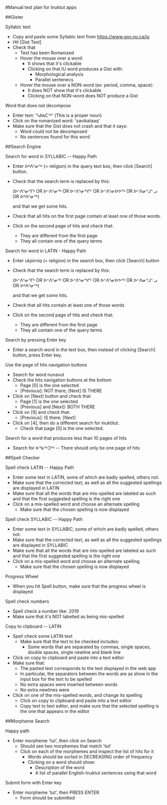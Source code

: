 #Manual test plan for Inuktut apps

##Gister

Syllabic text
- Copy and paste some Syllabic text from https://www.gov.nu.ca/iu
- Hit [Gist Text]
- Check that 
  - Text has been Romanized
  - Hover the mouse over a word:
    - It shows that it's clickable
    - Clicking on that IU word produces a Gist with:
      - Morphological analysis
      - Parallel sentenecs
  - Hover the mouse over a NON-word (ex: period, comma, space):
    - It does NOT show that it's clickable
    - Clicking on that NON-word does NOT produce a Gist
    
Word that does not decompose
- Enter text: 'ᓴᕕᑲᑖᖅ' (This is a proper noun)
- Click on the romanized word: 'savikataaq'
- Make sure that the Gist does not crash and that it says:
  - Word could not be decomposed
  - No sentences found for this word

##Search Engine

Search for word in SYLLABIC -- Happy Path
- Enter ᐅᒃᐱᕐᓂᖅ (= religion) in the query text box, then click [Search] 
  button.
- Check that the search term is replaced by this:

     (ᐅᑉᐱᕐᓂᕐᒥᒃ OR ᐅᑉᐱᕐᓂᖅ OR ᐅᑉᐱᕐᓂᖏᑦ OR ᐅᑉᐱᕐᓂᐅᕗᖅ OR ᐅᑉᐱᓂᕐᒧᓪᓗ OR ᐅᒃᐱᕐᓂᖅ)

  and that we get some hits.
- Check that all hits on the first page contain at least one of those words. 
- Click on the second page of hits and check that:
  - They are different from the first page
  - They all contain one of the query terms
  

Search for word in LATIN - Happy Path
- Enter ukpirniq (= religion) in the search box, then click [Search] button
- Check that the search term is replaced by this:

     (ᐅᑉᐱᕐᓂᕐᒥᒃ OR ᐅᑉᐱᕐᓂᖅ OR ᐅᑉᐱᕐᓂᖏᑦ OR ᐅᑉᐱᕐᓂᐅᕗᖅ OR ᐅᑉᐱᓂᕐᒧᓪᓗ OR ᐅᒃᐱᕐᓂᖅ)

  and that we get some hits.
- Check that all hits contain at least one of those words 
- Click on the second page of hits and check that:
  - They are different from the first page
  - They all contain one of the query terms

  
Search by pressing Enter key
- Enter a search word in the text box, then instead of clicking 
  [Search] button, press Enter key.
  
Use the page of hits navigation buttons
- Search for word nunavut
- Check the hits navigation buttons at the bottom
  - Page [0] is the one selected
  - [Previous]: NOT there; [Next] IS THERE
- Click on [Next] button and check that
  - Page [1] is the one selected
  - [Previous] and [Next]: BOTH THERE
- Click on [9] and check that:
  - [Previous]: IS there; [Next]
- Click on [4], then do a different search for inuktitut. 
  - Check that page [0] is the one selected.

  
Search for a word that produces less than 10 pages of hits
- Search for  ᐅᖃᖅᑐᖅ
-- There should only be one page of hits

##Spell Checker

Spell check LATIN -- Happy Path
- Enter some text in LATIN, some of which are badly spelled, others not. 
- Make sure that the corrected text, as well as all the suggested spellings
    are  displayed in LATIN
- Make sure that all the words that are mis-spelled are labeled as such and that
    the first suggested spelling is the right one 
- Click on a mis-spelled word and choose an alternate spelling
  - Make sure that the chosen spelling is now displayed
    
Spell check SYLLABIC -- Happy Path
- Enter some text in SYLLABIC, some of which are badly spelled, others not. 
- Make sure that  the corrected text, as well as all the suggested spellings
    are  displayed in SYLLABIC
- Make sure that all the words that are mis-spelled are labeled as such and that
    the first suggested spelling is the right one     
- Click on a mis-spelled word and choose an alternate spelling
  - Make sure that the chosen spelling is now displayed
    
    
Progress Wheel
- When you hit Spell button, make sure that the progress wheel is displayed
    
 Spell check numbers
 - Spell check a number like: 2019
 - Make sure that it's NOT labelled as being mis-spelled
   
 Copy to clipboard -- LATIN
 - Spell check some LATIN text
   - Make sure that the text to be checked includes:
     - Some words that are separated by commas, single spaces, double spaces, 
       single newline and blank line
 - Click on copy to clipboard and paste into a text editor
 - Make sure that:
   - The pasted text corresponds to the text displayed in the web app
   - In particular, the separators between the words are as show in the input box for the
     text to be spelled
   - No extra spaces were inserted between words
   - No extra newlines were 
- Click on one of the mis-spelled words, and change its spelling
  - Click on copy to clipboard and paste into a text editor
  - Copy text to text editor, and make sure that the selected spelling is the one that
    appears in the editor
    
##Morpheme Search

Happy path
- Enter morpheme 'tut', then click on Search
  - Should see two  morphemes that match 'tut'
  - Click on each of the morphemes and inspect the list of hits for it
    - Words should be sorted in DECREASING order of frequency
    - Clicking on a word should show:
      - Description of the word
      - A list of parallel English-Inuktut sentences using that word
  
Submit form with Enter key
- Enter morpheme 'tut', then PRESS ENTER
  - Form should be submitted 
 